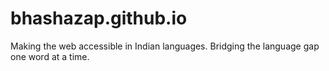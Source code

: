# bhashazap.github.io
Making the web accessible in Indian languages. Bridging the language gap one word at a time.
